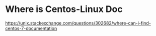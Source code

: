 # Where is Centos-Linux Doc

https://unix.stackexchange.com/questions/302682/where-can-i-find-centos-7-documentation